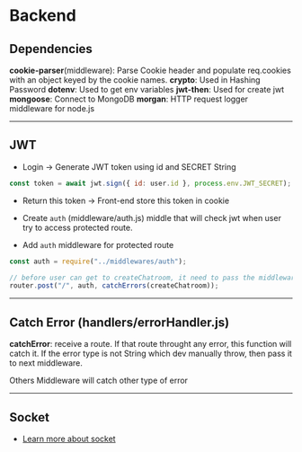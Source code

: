# Backend

## Dependencies

**cookie-parser**(middleware): Parse Cookie header and populate req.cookies with an object keyed by the cookie names.
**crypto**: Used in Hashing Password
**dotenv**: Used to get env variables
**jwt-then**: Used for create jwt
**mongoose**: Connect to MongoDB
**morgan**: HTTP request logger middleware for node.js

---

## JWT

- Login -> Generate JWT token using id and SECRET String

```js
const token = await jwt.sign({ id: user.id }, process.env.JWT_SECRET);
```

- Return this token -> Front-end store this token in cookie

- Create `auth` (middleware/auth.js) middle that will check jwt when user try to access protected route.

- Add `auth` middleware for protected route

```js
const auth = require("../middlewares/auth");

// before user can get to createChatroom, it need to pass the middleware auth
router.post("/", auth, catchErrors(createChatroom));
```

---

## Catch Error (handlers/errorHandler.js)

**catchError**: receive a route. If that route throught any error, this function will catch it. If the error type is not String which dev manually throw, then pass it to next middleware.

Others Middleware will catch other type of error

---

## Socket

- [Learn more about socket](https://stackabuse.com/node-js-websocket-examples-with-socket-io/)

